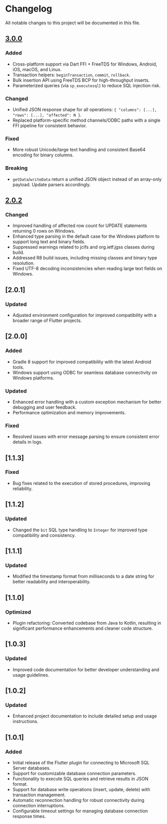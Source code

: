 # Changelog

All notable changes to this project will be documented in this file.
## [3.0.0]

### Added
- Cross-platform support via Dart FFI + FreeTDS for Windows, Android, iOS, macOS, and Linux.
- Transaction helpers: `beginTransaction`, `commit`, `rollback`.
- Bulk insertion API using FreeTDS BCP for high-throughput inserts.
- Parameterized queries (via `sp_executesql`) to reduce SQL injection risk.

### Changed
- Unified JSON response shape for all operations: `{ "columns": [...], "rows": [...], "affected": N }`.
- Replaced platform-specific method channels/ODBC paths with a single FFI pipeline for consistent behavior.

### Fixed
- More robust Unicode/large text handling and consistent Base64 encoding for binary columns.

### Breaking
- `getData`/`writeData` return a unified JSON object instead of an array-only payload. Update parsers accordingly.

## [2.0.2]

### Changed
* Improved handling of affected row count for UPDATE statements returning 0 rows on Windows.
* Enhanced type parsing in the default case for the Windows platform to support long text and binary fields.
* Suppressed warnings related to jcifs and org.ietf.jgss classes during build.
* Addressed R8 build issues, including missing classes and binary type resolution.
* Fixed UTF-8 decoding inconsistencies when reading large text fields on Windows.

## [2.0.1]

### Updated
- Adjusted environment configuration for improved compatibility with a broader range of Flutter projects.

## [2.0.0]

### Added
- Gradle 8 support for improved compatibility with the latest Android tools.
- Windows support using ODBC for seamless database connectivity on Windows platforms.

### Updated
- Enhanced error handling with a custom exception mechanism for better debugging and user feedback.
- Performance optimization and memory improvements.

### Fixed
- Resolved issues with error message parsing to ensure consistent error details in logs.

## [1.1.3]

### Fixed
- Bug fixes related to the execution of stored procedures, improving reliability.

## [1.1.2]

### Updated
- Changed the `bit` SQL type handling to `Integer` for improved type compatibility and consistency.

## [1.1.1]

### Updated
- Modified the timestamp format from milliseconds to a date string for better readability and interoperability.

## [1.1.0]

### Optimized
- Plugin refactoring: Converted codebase from Java to Kotlin, resulting in significant performance enhancements and cleaner code structure.

## [1.0.3]

### Updated
- Improved code documentation for better developer understanding and usage guidelines.

## [1.0.2]

### Updated
- Enhanced project documentation to include detailed setup and usage instructions.

## [1.0.1]

### Added
- Initial release of the Flutter plugin for connecting to Microsoft SQL Server databases.
- Support for customizable database connection parameters.
- Functionality to execute SQL queries and retrieve results in JSON format.
- Support for database write operations (insert, update, delete) with transaction management.
- Automatic reconnection handling for robust connectivity during connection interruptions.
- Configurable timeout settings for managing database connection response times.

[2.0.2]: https://github.com/Hiteshdon/mssql_connection.git
[3.0.0]: https://github.com/Hiteshdon/mssql_connection.git
